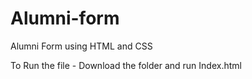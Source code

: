 # Alumni-form
Alumni Form using HTML and CSS

To Run the file - Download the folder and run Index.html

